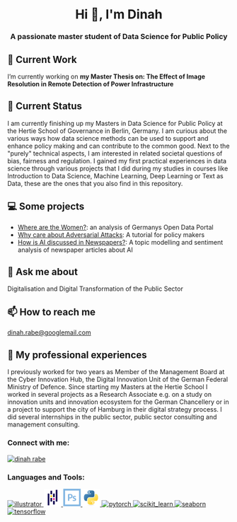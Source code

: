<h1 align="center">Hi 👋, I'm Dinah</h1>
<h3 align="center">A passionate master student of Data Science for Public Policy</h3>

## 🔭 Current Work
I’m currently working on **my Master Thesis on: The Effect of Image Resolution in Remote Detection of Power Infrastructure**

## 🌱 Current Status 
I am currently finishing up my Masters in Data Science for Public Policy at the Hertie School of Governance in Berlin, Germany. I am curious about the various ways how data science methods can be used to support and enhance policy making and can contribute to the common good. Next to the "purely" technical aspects, I am interested in related societal questions of bias, fairness and regulation. I gained my first practical experiences in data science through various projects that I did during my studies in courses like Introduction to Data Science, Machine Learning, Deep Learning or Text as Data, these are the ones that you also find in this repository.

## 💻 Some projects
- [Where are the Women?](https://github.com/dinahrabe/invisible_women_project): an analysis of Germanys Open Data Portal
- [Why care about Adversarial Attacks](https://github.com/dinahrabe/invisible_women_project): A tutorial for policy makers
- [How is AI discussed in Newspapers?](https://github.com/dinahrabe/invisible_women_project): A topic modelling and sentiment analysis of newspaper articles about AI

## 💬 Ask me about 
Digitalisation and Digital Transformation of the Public Sector

## 📫 How to reach me
dinah.rabe@googlemail.com

## 📄 My professional experiences
I previously worked for two years as Member of the Management Board at the Cyber Innovation Hub, the Digital Innovation Unit of the German Federal Ministry of Defence. Since starting my Masters at the Hertie School I worked in several projects as a Research Associate e.g. on a study on innovation units and innovation ecosystem for the German Chancellery or in a project to support the city of Hamburg in their digital strategy process. I did several internships in the public sector, public sector consulting and management consulting.

<h3 align="left">Connect with me:</h3>
<p align="left">
<a href="https://linkedin.com/in/dinah rabe" target="blank"><img align="center" src="https://raw.githubusercontent.com/rahuldkjain/github-profile-readme-generator/master/src/images/icons/Social/linked-in-alt.svg" alt="dinah rabe" height="30" width="40" /></a>
</p>

<h3 align="left">Languages and Tools:</h3>
<p align="left"> <a href="https://www.adobe.com/in/products/illustrator.html" target="_blank" rel="noreferrer"> <img src="https://www.vectorlogo.zone/logos/adobe_illustrator/adobe_illustrator-icon.svg" alt="illustrator" width="40" height="40"/> </a> <a href="https://pandas.pydata.org/" target="_blank" rel="noreferrer"> <img src="https://raw.githubusercontent.com/devicons/devicon/2ae2a900d2f041da66e950e4d48052658d850630/icons/pandas/pandas-original.svg" alt="pandas" width="40" height="40"/> </a> <a href="https://www.photoshop.com/en" target="_blank" rel="noreferrer"> <img src="https://raw.githubusercontent.com/devicons/devicon/master/icons/photoshop/photoshop-line.svg" alt="photoshop" width="40" height="40"/> </a> <a href="https://www.python.org" target="_blank" rel="noreferrer"> <img src="https://raw.githubusercontent.com/devicons/devicon/master/icons/python/python-original.svg" alt="python" width="40" height="40"/> </a> <a href="https://pytorch.org/" target="_blank" rel="noreferrer"> <img src="https://www.vectorlogo.zone/logos/pytorch/pytorch-icon.svg" alt="pytorch" width="40" height="40"/> </a> <a href="https://scikit-learn.org/" target="_blank" rel="noreferrer"> <img src="https://upload.wikimedia.org/wikipedia/commons/0/05/Scikit_learn_logo_small.svg" alt="scikit_learn" width="40" height="40"/> </a> <a href="https://seaborn.pydata.org/" target="_blank" rel="noreferrer"> <img src="https://seaborn.pydata.org/_images/logo-mark-lightbg.svg" alt="seaborn" width="40" height="40"/> </a> <a href="https://www.tensorflow.org" target="_blank" rel="noreferrer"> <img src="https://www.vectorlogo.zone/logos/tensorflow/tensorflow-icon.svg" alt="tensorflow" width="40" height="40"/> </a> </p>

